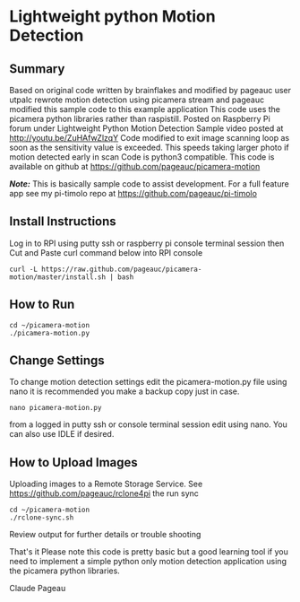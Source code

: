 #  Lightweight python Motion Detection

## Summary
Based on original code written by brainflakes and modified by pageauc
user utpalc rewrote motion detection using picamera stream and pageauc
modified this sample code to this example application
This code uses the picamera python libraries rather than raspistill.
Posted on Raspberry Pi forum under Lightweight Python Motion Detection
Sample video posted at http://youtu.be/ZuHAfwZlzqY
Code modified to exit image scanning loop as soon as the sensitivity value
is exceeded. This speeds taking larger photo if motion detected early in scan
Code is python3 compatible.
This code is available on github at https://github.com/pageauc/picamera-motion

***Note:*** This is basically sample code to assist development. For a full feature app
see my pi-timolo repo at https://github.com/pageauc/pi-timolo

## Install Instructions
Log in to RPI using putty ssh or raspberry pi console terminal session
then Cut and Paste curl command below into RPI console

    curl -L https://raw.github.com/pageauc/picamera-motion/master/install.sh | bash

## How to Run

    cd ~/picamera-motion
    ./picamera-motion.py

## Change Settings
To change motion detection settings edit the picamera-motion.py file using nano
it is recommended you make a backup copy just in case.

    nano picamera-motion.py

from a logged in putty ssh or console terminal session edit using nano.  You
can also use IDLE if desired.

## How to Upload Images
Uploading images to a Remote Storage Service.  See https://github.com/pageauc/rclone4pi
the run sync

    cd ~/picamera-motion
    ./rclone-sync.sh

Review output for further details or trouble shooting

That's it
Please note this code is pretty basic but a good learning tool if
you need to implement a simple python only motion detection application
using the picamera python libraries.

Claude Pageau